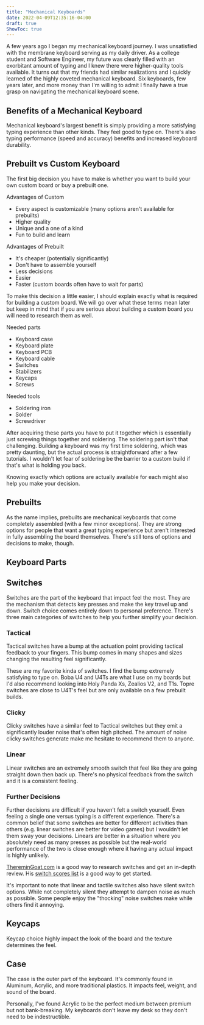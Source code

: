 ```yaml
---
title: "Mechanical Keyboards"
date: 2022-04-09T12:35:16-04:00
draft: true
ShowToc: true
---
```


A few years ago I began my mechanical keyboard journey. I was unsatisfied with the membrane keyboard serving as my daily driver. As a college student and Software Engineer, my future was clearly filled with an exorbitant amount of typing and I knew there were higher-quality tools available. It turns out that my friends had similar realizations and I quickly learned of the highly coveted mechanical keyboard. Six keyboards, few years later, and more money than I'm willing to admit I finally have a true grasp on navigating the mechanical keyboard scene.

## Benefits of a Mechanical Keyboard

Mechanical keyboard's largest benefit is simply providing a more satisfying typing experience than other kinds. They feel good to type on. There's also typing performance (speed and accuracy) benefits and increased keyboard durability.

## Prebuilt vs Custom Keyboard

The first big decision you have to make is whether you want to build your own custom board or buy a prebuilt one.

Advantages of Custom

- Every aspect is customizable (many options aren't available for prebuilts)
- Higher quality
- Unique and a one of a kind
- Fun to build and learn

Advantages of Prebuilt

- It's cheaper (potentially significantly)
- Don't have to assemble yourself
- Less decisions
- Easier
- Faster (custom boards often have to wait for parts)

To make this decision a little easier, I should explain exactly what is required for building a custom board. We will go over what these terms mean later but keep in mind that if you are serious about building a custom board you will need to research them as well.

Needed parts

- Keyboard case
- Keyboard plate
- Keyboard PCB
- Keyboard cable
- Switches
- Stabilizers
- Keycaps
- Screws

Needed tools

- Soldering iron
- Solder
- Screwdriver

After acquiring these parts you have to put it together which is essentially just screwing things together and soldering. The soldering part isn't that challenging. Building a keyboard was my first time soldering, which was pretty daunting, but the actual process is straightforward after a few tutorials. I wouldn't let fear of soldering be the barrier to a custom build if that's what is holding you back.

Knowing exactly which options are actually available for each might also help you make your decision.

## Prebuilts

As the name implies, prebuilts are mechanical keyboards that come completely assembled (with a few minor exceptions). They are strong options for people that want a great typing experience but aren't interested in fully assembling the board themselves. There's still tons of options and decisions to make, though.

## Keyboard Parts

## Switches

Switches are the part of the keyboard that impact feel the most. They are the mechanism that detects key presses and make the key travel up and down. Switch choice comes entirely down to personal preference. There's three main categories of switches to help you further simplify your decision.

### Tactical

Tactical switches have a bump at the actuation point providing tactical feedback to your fingers. This bump comes in many shapes and sizes changing the resulting feel significantly.

These are my favorite kinda of switches. I find the bump extremely satisfying to type on. Boba U4 and U4Ts are what I use on my boards but I'd also recommend looking into Holy Panda Xs, Zealios V2, and T1s. Topre switches are close to U4T's feel but are only available on a few prebuilt builds.

### Clicky

Clicky switches have a similar feel to Tactical switches but they emit a significantly louder noise that's often high pitched. The amount of noise clicky switches generate make me hesitate to recommend them to anyone.

### Linear

Linear switches are an extremely smooth switch that feel like they are going straight down then back up. There's no physical feedback from the switch and it is a consistent feeling.

### Further Decisions

Further decisions are difficult if you haven't felt a switch yourself. Even feeling a single one versus typing is a different experience. There's a common belief that some switches are better for different activities than others (e.g. linear switches are better for video games) but I wouldn't let them sway your decisions. Linears are better in a situation where you absolutely need as many presses as possible but the real-world performance of the two is close enough where it having any actual impact is highly unlikely.

[ThereminGoat.com](https://www.theremingoat.com/) is a good way to research switches and get an in-depth review. His [switch scores list](https://github.com/ThereminGoat/switch-scores/blob/master/1-Composite%20Hard%20Total%20Score%20Sheet.csv) is a good way to get started.

It's important to note that linear and tactile switches also have silent switch options. While not completely silent they attempt to dampen noise as much as possible. Some people enjoy the "thocking" noise switches make while others find it annoying.

## Keycaps

Keycap choice highly impact the look of the board and the texture determines the feel.

## Case

The case is the outer part of the keyboard. It's commonly found in Aluminum, Acrylic, and more traditional plastics. It impacts feel, weight, and sound of the board.

Personally, I've found Acrylic to be the perfect medium between premium but not bank-breaking. My keyboards don't leave my desk so they don't need to be indestructible.
